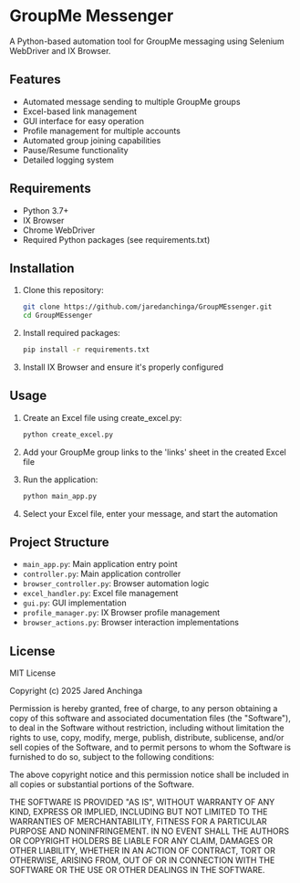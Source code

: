 # GroupMe Messenger

A Python-based automation tool for GroupMe messaging using Selenium WebDriver and IX Browser.

## Features

- Automated message sending to multiple GroupMe groups
- Excel-based link management
- GUI interface for easy operation
- Profile management for multiple accounts
- Automated group joining capabilities
- Pause/Resume functionality
- Detailed logging system

## Requirements

- Python 3.7+
- IX Browser
- Chrome WebDriver
- Required Python packages (see requirements.txt)

## Installation

1. Clone this repository:
   ```bash
   git clone https://github.com/jaredanchinga/GroupMEssenger.git
   cd GroupMEssenger
   ```
2. Install required packages:
   ```bash
   pip install -r requirements.txt
   ```
3. Install IX Browser and ensure it's properly configured

## Usage

1. Create an Excel file using create_excel.py:
   ```bash
   python create_excel.py
   ```

2. Add your GroupMe group links to the 'links' sheet in the created Excel file

3. Run the application:
   ```bash
   python main_app.py
   ```

4. Select your Excel file, enter your message, and start the automation

## Project Structure

- `main_app.py`: Main application entry point
- `controller.py`: Main application controller
- `browser_controller.py`: Browser automation logic
- `excel_handler.py`: Excel file management
- `gui.py`: GUI implementation
- `profile_manager.py`: IX Browser profile management
- `browser_actions.py`: Browser interaction implementations

## License

MIT License

Copyright (c) 2025 Jared Anchinga

Permission is hereby granted, free of charge, to any person obtaining a copy
of this software and associated documentation files (the "Software"), to deal
in the Software without restriction, including without limitation the rights
to use, copy, modify, merge, publish, distribute, sublicense, and/or sell
copies of the Software, and to permit persons to whom the Software is
furnished to do so, subject to the following conditions:

The above copyright notice and this permission notice shall be included in all
copies or substantial portions of the Software.

THE SOFTWARE IS PROVIDED "AS IS", WITHOUT WARRANTY OF ANY KIND, EXPRESS OR
IMPLIED, INCLUDING BUT NOT LIMITED TO THE WARRANTIES OF MERCHANTABILITY,
FITNESS FOR A PARTICULAR PURPOSE AND NONINFRINGEMENT. IN NO EVENT SHALL THE
AUTHORS OR COPYRIGHT HOLDERS BE LIABLE FOR ANY CLAIM, DAMAGES OR OTHER
LIABILITY, WHETHER IN AN ACTION OF CONTRACT, TORT OR OTHERWISE, ARISING FROM,
OUT OF OR IN CONNECTION WITH THE SOFTWARE OR THE USE OR OTHER DEALINGS IN THE
SOFTWARE. 
